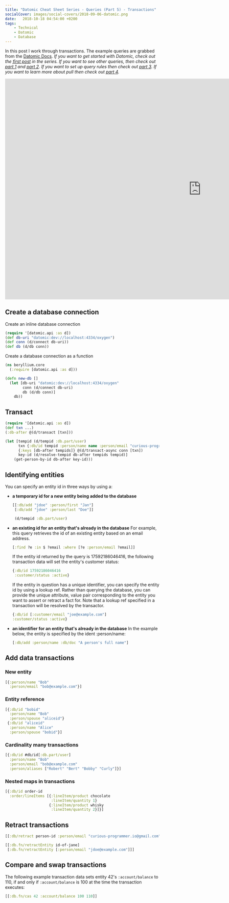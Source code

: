 ```yaml
---
title: "Datomic Cheat Sheet Series - Queries (Part 5) - Transactions"
socialCover: images/social-covers/2018-09-06-datomic.png
date:   2018-10-18 04:54:00 +0200
tags:
    - Technical
    - Datomic
    - Database
---
```


<div id="accordion"></div>

In this post I work through transactions. The example queries are grabbed from the [Datomic Docs](https://docs.datomic.com/on-prem/transactions.html). *If you want to get started with Datomic, check out the [first post](/blog/datomic-cheat-sheet-series-getting-started) in the series. If you want to see other queries, then check out [part 1](/blog/datomic-cheat-sheet-series-queries-part-1) and [part 2](/blog/datomic-cheat-sheet-series-queries-part-2). If you want to set up query rules then check out [part 3](/blog/datomic-cheat-sheet-series-queries-part-3). If you want to learn more about pull then check out [part 4](blog/datomic-cheat-sheat-series-queries-part-4).*

<iframe width="1280" height="720" src="https://www.youtube.com/embed/bAilFQdaiHk" frameborder="0" allow="autoplay; encrypted-media" allowfullscreen></iframe>

## Create a database connection

Create an inline database connection

```clojure
(require '[datomic.api :as d])
(def db-uri "datomic:dev://localhost:4334/oxygen")
(def conn (d/connect db-uri))
(def db (d/db conn))
```

Create a database connection as a function

```clojure
(ns beryllium.core
  (:require [datomic.api :as d]))

(defn new-db []
  (let [db-uri "datomic:dev://localhost:4334/oxygen"
        conn (d/connect db-uri)
        db (d/db conn)]
    db))
```

## Transact

```clojure
(require '[datomic.api :as d])
(def txn ...)
(:db-after @(d/transact [txn]))
```

```clojure
(let [tempid (d/tempid :db.part/user)
      txn {:db/id tempid :person/name name :person/email "curious-programmer.io@gmail.com"}
      {:keys [db-after tempids]} @(d/transact-async conn [txn])
      key-id (d/resolve-tempid db-after tempids tempid)]
    (get-person-by-id db-after key-id)))
```

## Identifying entities

You can specify an entity id in three ways by using a:

* **a temporary id for a new entity being added to the database**
  
  ```clojure
  [[:db/add "jdoe" :person/first "Jan"]
   [:db/add "jdoe" :person/last "Doe"]]
  ```

  ```clojure
   (d/tempid :db.part/user)
   ```

* **an existing id for an entity that's already in the database**
  For example, this query retrieves the id of an existing entity based on an email address.

  ```clojure
  [:find ?e :in $ ?email :where [?e :person/email ?email]]
  ```

  If the entity id returned by the query is 17592186046416, the following transaction data will set the entity's customer status:
  
  ```clojure
  {:db/id 17592186046416
   :customer/status :active}
  ``` 

  If the entity in question has a unique identifier, you can specify the entity id by using a lookup ref. Rather than querying the database, you can provide the unique attribute, value pair corresponding to the entity you want to assert or retract a fact for. Note that a lookup ref specified in a transaction will be resolved by the transactor.

  ```clojure
  {:db/id [:customer/email "joe@example.com"]
  :customer/status :active}
  ```

* **an identifier for an entity that's already in the database**
  In the example below, the entity is specified by the ident :person/name:

  ```clojure
  [:db/add :person/name :db/doc "A person's full name"]
  ```

## Add data transactions

### New entity

```clojure
[{:person/name "Bob"
  :person/email "bob@example.com"}]
```

### Entity reference

```clojure
[{:db/id "bobid"
  :person/name "Bob"
  :person/spouse "aliceid"}
 {:db/id "aliceid"
  :person/name "Alice"
  :person/spouse "bobid"}]
```

### Cardinality many transactions

```clojure
[{:db/id #db/id[:db.part/user]
  :person/name "Bob"
  :person/email "bob@example.com"
  :person/aliases ["Robert" "Bert" "Bobby" "Curly"]}]
```

### Nested maps in transactions

```clojure
[{:db/id order-id
  :order/lineItems [{:lineItem/product chocolate
                     :lineItem/quantity 1}
                    {:lineItem/product whisky
                     :lineItem/quantity 2}]}]
```

## Retract transactions

```clojure
[[:db/retract person-id :person/email "curious-programmer.io@gmail.com"]]
```

```clojure
[[:db.fn/retractEntity id-of-jane]
 [:db.fn/retractEntity [:person/email "jdoe@example.com"]]]
```

## Compare and swap transactions

The following example transaction data sets entity 42's `:account/balance` to 110, 
if and only if `:account/balance` is 100 at the time the transaction executes:

```clojure
[[:db.fn/cas 42 :account/balance 100 110]]
```